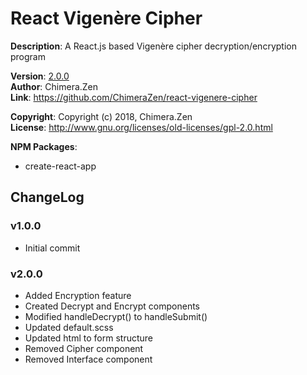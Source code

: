 # React Vigenère Cipher

**Description**:  A React.js based Vigenère cipher decryption/encryption program  

**Version**:      [2.0.0](#v200)  
**Author**:       Chimera.Zen  
**Link**:         https://github.com/ChimeraZen/react-vigenere-cipher

**Copyright**:    Copyright (c) 2018, Chimera.Zen  
**License**:      http://www.gnu.org/licenses/old-licenses/gpl-2.0.html  

**NPM Packages**:  
* create-react-app


## ChangeLog
### v1.0.0
* Initial commit 

### v2.0.0
* Added Encryption feature
* Created Decrypt and Encrypt components
* Modified handleDecrypt() to handleSubmit()
* Updated default.scss
* Updated html to form structure
* Removed Cipher component
* Removed Interface component
